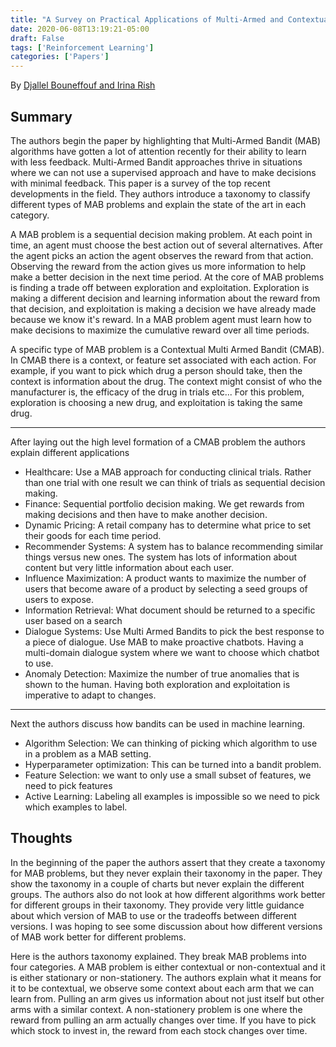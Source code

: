 ```yaml
---
title: "A Survey on Practical Applications of Multi-Armed and Contextual Bandits"
date: 2020-06-08T13:19:21-05:00
draft: False
tags: ['Reinforcement Learning']
categories: ['Papers']
---
```


By [Djallel Bouneffouf and Irina Rish](http://arxiv.org/abs/1904.10040)

## Summary

The authors begin the paper by highlighting that Multi-Armed Bandit (MAB) algorithms have gotten a lot of attention recently for their ability to learn with less feedback. Multi-Armed Bandit approaches thrive in situations where we can not use a supervised approach and have to make decisions with minimal feedback. This paper is a survey of the top recent developments in the field. They authors introduce a taxonomy to classify different types of MAB problems and explain the state of the art in each category.

A MAB problem is a sequential decision making problem. At each point in time, an agent must choose the best action out of several alternatives. After the agent picks an action the agent observes the reward from that action. Observing the reward from the action gives us more information to help make a better decision in the next time period. At the core of MAB problems is finding a trade off between exploration and exploitation. Exploration is making a different decision and learning information about the reward from that decision, and exploitation is making a decision we have already made because we know it's reward. In a MAB problem agent must learn how to make decisions to maximize the cumulative reward over all time periods.

A specific type of MAB problem is a Contextual Multi Armed Bandit (CMAB). In CMAB there is a context, or feature set associated with each action. For example, if you want to pick which drug a person should take, then the context is information about the drug. The context might consist of who the manufacturer is, the efficacy of the drug in trials etc... For this problem, exploration is choosing a new drug, and exploitation is taking the same drug.

* * *

After laying out the high level formation of a CMAB problem the authors explain different applications

- Healthcare: Use a MAB approach for conducting clinical trials. Rather than one trial with one result we can think of trials as sequential decision making.
- Finance: Sequential portfolio decision making. We get rewards from making decisions and then have to make another decision.
- Dynamic Pricing: A retail company has to determine what price to set their goods for each time period.
- Recommender Systems: A system has to balance recommending similar things versus new ones. The system has lots of information about content but very little information about each user.
- Influence Maximization: A product wants to maximize the number of users that become aware of a product by selecting a seed groups of users to expose.
- Information Retrieval: What document should be returned to a specific user based on a search
- Dialogue Systems: Use Multi Armed Bandits to pick the best response to a piece of dialogue. Use MAB to make proactive chatbots. Having a multi-domain dialogue system where we want to choose which chatbot to use.
- Anomaly Detection: Maximize the number of true anomalies that is shown to the human. Having both exploration and exploitation is imperative to adapt to changes.

* * *

Next the authors discuss how bandits can be used in machine learning.

- Algorithm Selection: We can thinking of picking which algorithm to use in a problem as a MAB setting.
- Hyperparameter optimization: This can be turned into a bandit problem.
- Feature Selection: we want to only use a small subset of features, we need to pick features
- Active Learning: Labeling all examples is impossible so we need to pick which examples to label.


## Thoughts

In the beginning of the paper the authors assert that they create a taxonomy for MAB problems, but they never explain their taxonomy in the paper. They show the taxonomy in a couple of charts but never explain the different groups. The authors also do not look at how different algorithms work better for different groups in their taxonomy. They provide very little guidance about which version of MAB to use or the tradeoffs between different versions. I was hoping to see some discussion about how different versions of MAB work better for different problems.

Here is the authors taxonomy explained. They break MAB problems into four categories. A MAB problem is either contextual or non-contextual and it is either stationary or non-stationery. The authors explain what it means for it to be contextual, we observe some context about each arm that we can learn from. Pulling an arm gives us information about not just itself but other arms with a similar context. A non-stationery problem is one where the reward from pulling an arm actually changes over time. If you have to pick which stock to invest in, the reward from each stock changes over time.
